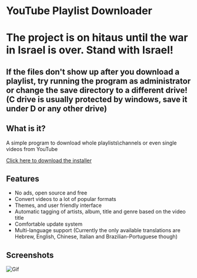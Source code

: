 # YouTube Playlist Downloader

# The project is on hitaus until the war in Israel is over. Stand with Israel!

## If the files don't show up after you download a playlist, try running the program as administrator or change the save directory to a different drive! (C drive is usually protected by windows, save it under D or any other drive)

## What is it?
A simple program to download whole playlists\channels or even single videos from YouTube 

[Click here to download the installer](https://github.com/shaked6540/YoutubePlaylistDownloader/releases/download/1.9.23/YoutubePlaylistDownloader.exe) 

## Features
- No ads, open source and free
- Convert videos to a lot of popular formats
- Themes, and user friendly interface
- Automatic tagging of artists, album, title and genre based on the video title
- Comfortable update system
- Multi-language support (Currently the only available translations are Hebrew, English, Chinese, Italian and Brazilian-Portuguese though)

## Screenshots
![Gif](https://i.imgur.com/bQw4fVm.gif "Gif")

